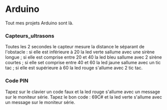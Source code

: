 # Arduino
Tout mes projets Arduino sont là.

### Capteurs_ultrasons
Toutes les 2 secondes le capteur mesure la distance le séparant de l'obstacle :
si elle est inférieure à 20 la led verte sallume avec une sirène longue ;
si elle est comprise entre 20 et 40 la led bleu sallume avec 2 sirène courtes ;
si elle set comprise entre 40 et 60 la led jaune sallume avec un tic tac ;
si elle est supérieure à 60 la led rouge s'allume avec 2 tic tac.

### Code PIN
Tapez sur le clavier un code faux et la led rouge s'allume avec un message sur le moniteur série.
Tapez le bon code : 69C# et la led verte s'allume avec un message sur le moniteur série.
